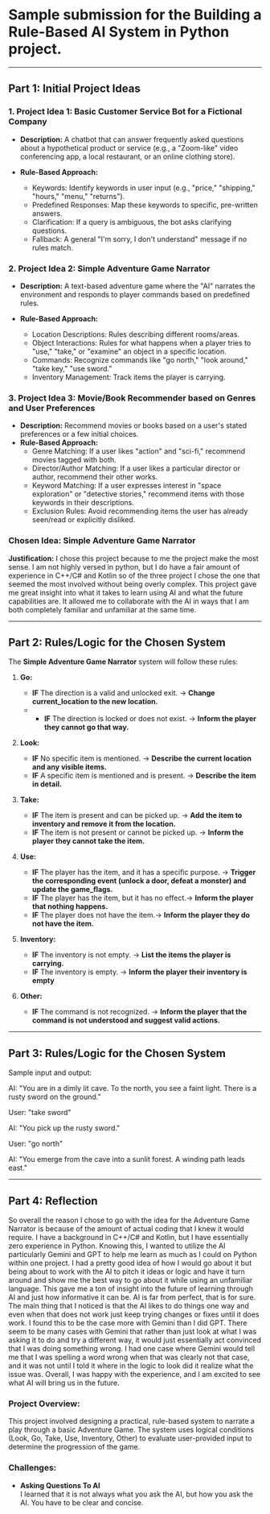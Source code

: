# Sample submission for the Building a Rule-Based AI System in Python project.

---

## Part 1: Initial Project Ideas

### 1. Project Idea 1: Basic Customer Service Bot for a Fictional Company
- **Description:** A chatbot that can answer frequently asked questions about a hypothetical product or service (e.g., a "Zoom-like" video conferencing app, a local restaurant, or an online clothing store).
  
- **Rule-Based Approach:**  
  - Keywords: Identify keywords in user input (e.g., "price," "shipping," "hours," "menu," "returns").
  - Predefined Responses: Map these keywords to specific, pre-written answers.
  - Clarification: If a query is ambiguous, the bot asks clarifying questions.
  - Fallback: A general "I'm sorry, I don't understand" message if no rules match.
### 2. Project Idea 2: Simple Adventure Game Narrator
- **Description:** A text-based adventure game where the "AI" narrates the environment and responds to player commands based on predefined rules.
  
- **Rule-Based Approach:**  
  - Location Descriptions: Rules describing different rooms/areas.
  - Object Interactions: Rules for what happens when a player tries to "use," "take," or "examine" an object in a specific location.
  - Commands: Recognize commands like "go north," "look around," "take key," "use sword."
  - Inventory Management: Track items the player is carrying.

### 3. Project Idea 3: Movie/Book Recommender based on Genres and User Preferences
- **Description:** Recommend movies or books based on a user's stated preferences or a few initial choices.  
- **Rule-Based Approach:**  
  - Genre Matching: If a user likes "action" and "sci-fi," recommend movies tagged with both.
  - Director/Author Matching: If a user likes a particular director or author, recommend their other works.
  - Keyword Matching: If a user expresses interest in "space exploration" or "detective stories," recommend items with those keywords in their descriptions.
  - Exclusion Rules: Avoid recommending items the user has already seen/read or explicitly disliked.

### **Chosen Idea:** Simple Adventure Game Narrator  
**Justification:** I chose this project because to me the project make the most sense. I am not highly versed in python, but I do have a fair amount of experience in C++/C# and Kotlin so of the three project I chose the one that seemed the most involved without being overly complex. This project gave me great insight into what it takes to learn using AI and what the future capabilities are. It allowed me to collaborate with the AI in ways that I am both completely familiar and unfamiliar at the same time. 

---

## Part 2: Rules/Logic for the Chosen System

The **Simple Adventure Game Narrator** system will follow these rules:

1. **Go:**  
   - **IF** The direction is a valid and unlocked exit. → **Change current_location to the new location.**
   - - **IF** The direction is locked or does not exist. → **Inform the player they cannot go that way.**

2. **Look:**  
   - **IF** No specific item is mentioned. → **Describe the current location and any visible items.**
   - **IF** A specific item is mentioned and is present. → **Describe the item in detail.**  

3. **Take:**  
   - **IF** The item is present and can be picked up. → **Add the item to inventory and remove it from the location.**
   - **IF** The item is not present or cannot be picked up. → **Inform the player they cannot take the item.**  

4. **Use:**  
   - **IF** The player has the item, and it has a specific purpose. → **Trigger the corresponding event (unlock a door, defeat a monster) and update the game_flags.**
   - **IF** The player has the item, but it has no effect.→ **Inform the player that nothing happens.**
   - **IF** The player does not have the item.→ **Inform the player they do not have the item.**

5. **Inventory:**  
   - **IF** The inventory is not empty. → **List the items the player is carrying.**
   - **IF** The inventory is empty. → **Inform the player their inventory is empty**  

6. **Other:**  
   - **IF** The command is not recognized. → **Inform the player that the command is not understood and suggest valid actions.**

---

## Part 3: Rules/Logic for the Chosen System

Sample input and output: 

AI: "You are in a dimly lit cave. To the north, you see a faint light. There is a rusty sword on the ground."

User: "take sword"

AI: "You pick up the rusty sword."

User: "go north"

AI: "You emerge from the cave into a sunlit forest. A winding path leads east."

---

## Part 4: Reflection

So overall the reason I chose to go with the idea for the Adventure Game Narrator is because of the amount of actual coding that I knew it would require. I have a background in C++/C# and Kotlin, but I have essentially zero experience in Python. Knowing this, I wanted to utilize the AI particularly Gemini and GPT to help me learn as much as I could on Python within one project. I had a pretty good idea of how I would go about it but being about to work with the AI to pitch it ideas or logic and have it turn around and show me the best way to go about it while using an unfamiliar language. This gave me a ton of insight into the future of learning through AI and just how informative it can be. AI is far from perfect, that is for sure. The main thing that I noticed is that the AI likes to do things one way and even when that does not work just keep trying changes or fixes until it does work. I found this to be the case more with Gemini than I did GPT. There seem to be many cases with Gemini that rather than just look at what I was asking it to do and try a different way, it would just essentially act convinced that I was doing something wrong. I had one case where Gemini would tell me that I was spelling a word wrong when that was clearly not that case, and it was not until I told it where in the logic to look did it realize what the issue was. Overall, I was happy with the experience, and I am excited to see what AI will bring us in the future.

### Project Overview:
This project involved designing a practical, rule-based system to narrate a play through a basic Adventure Game. The system uses logical conditions (Look, Go, Take, Use, Inventory, Other) to evaluate user-provided input to determine the progression of the game.

### Challenges:
- **Asking Questions To AI**  
  I learned that it is not always what you ask the AI, but how you ask the AI. You have to be clear and concise.